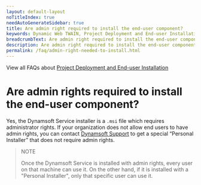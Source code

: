 ```yaml
---
layout: default-layout
noTitleIndex: true
needAutoGenerateSidebar: true
title: Are admin right required to install the end-user component?
keywords: Dynamic Web TWAIN, Project Deployment and End-user Installation, sdmin right, install
breadcrumbText: Are admin right required to install the end-user component?
description: Are admin right required to install the end-user component?
permalink: /faq/admin-right-needed-to-install.html
---
```


View all FAQs about [Project Deployment and End-user Installation](
https://www.dynamsoft.com/web-twain/docs/faq/#project-deployment-and-end-user-installation)

# Are admin rights required to install the end-user component?

Yes, the Dynamsoft Service installer is a `.msi` file which requires administrator rights. If your organization does not allow end users to have admin rights, you can contact [Dynamsoft Support]({{site.about}}getsupport.html) to get a special “Personal Installer” that does not require admin rights.

> NOTE
>
> Once the Dynamsoft Service is installed with admin rights, every user on that machine can use it. On the other hand, if it is installed with a "Personal Installer", only that specific user can use it.
